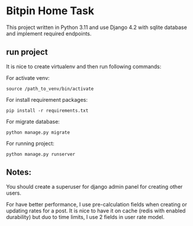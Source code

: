 # Bitpin Home Task

This project written in Python 3.11 and use Django 4.2 with sqlite database and implement required endpoints.

## run project

It is nice to create virtualenv and then run following commands:

For activate venv:
```commandline
source /path_to_venv/bin/activate
```

For install requirement packages:
```commandline
pip install -r requirements.txt
```
For migrate database:
```commandline
python manage.py migrate
```
For running project:
```commandline
python manage.py runserver

```

## Notes:
You should create a superuser for django admin panel for creating other users.

For have better performance, I use pre-calculation fields when creating or updating rates for
a post. It is nice to have it on cache (redis with enabled durability) but duo to time limits, I use 2 fields in user rate model.